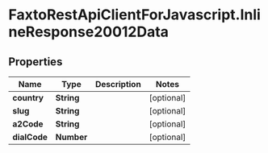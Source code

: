 # FaxtoRestApiClientForJavascript.InlineResponse20012Data

## Properties
Name | Type | Description | Notes
------------ | ------------- | ------------- | -------------
**country** | **String** |  | [optional] 
**slug** | **String** |  | [optional] 
**a2Code** | **String** |  | [optional] 
**dialCode** | **Number** |  | [optional] 



